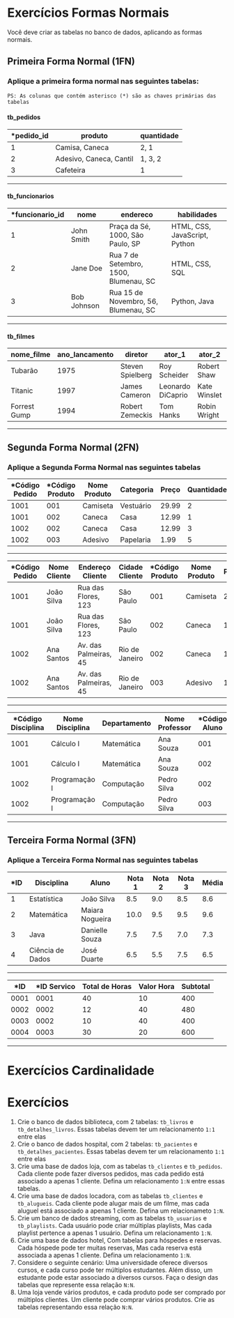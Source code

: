 # Exercícios Formas Normais

Você deve criar as tabelas no banco de dados, aplicando as formas normais.

## Primeira Forma Normal (1FN)

### Aplique a primeira forma normal nas seguintes tabelas:

```
PS: As colunas que contém asterisco (*) são as chaves primárias das tabelas
```

#### tb_pedidos

| *pedido_id | produto                  | quantidade |
|-----------|--------------------------|------------|
| 1         | Camisa, Caneca           | 2, 1       |
| 2         | Adesivo, Caneca, Cantil  | 1, 3, 2    |
| 3         | Cafeteira                | 1          |

---

#### tb_funcionarios

| *funcionario_id | nome          | endereco                               | habilidades                    |
|----------------|---------------|----------------------------------------|--------------------------------|
| 1              | John Smith    | Praça da Sé, 1000, São Paulo, SP       | HTML, CSS, JavaScript, Python  |
| 2              | Jane Doe      | Rua 7 de Setembro, 1500, Blumenau, SC  | HTML, CSS, SQL                 |
| 3              | Bob Johnson   | Rua 15 de Novembro, 56, Blumenau, SC   | Python, Java                   |

---

#### tb_filmes

| nome_filme   | ano_lancamento | diretor              | ator_1            | ator_2            | ator_3            |
|--------------|----------------|----------------------|-------------------|-------------------|-------------------|
| Tubarão      | 1975           | Steven Spielberg     | Roy Scheider      | Robert Shaw       | Richard Dreyfuss  |
| Titanic      | 1997           | James Cameron        | Leonardo DiCaprio | Kate Winslet      | Billy Zane        |
| Forrest Gump | 1994           | Robert Zemeckis      | Tom Hanks         | Robin Wright      | Gary Sinise       |

---

## Segunda Forma Normal (2FN)

### Aplique a Segunda Forma Normal nas seguintes tabelas

| *Código Pedido | *Código Produto | Nome Produto | Categoria | Preço | Quantidade |
|---------------|----------------|--------------|-----------|-------|------------|
| 1001          | 001            | Camiseta     | Vestuário | 29.99 | 2          |
| 1001          | 002            | Caneca       | Casa      | 12.99 | 1          |
| 1002          | 002            | Caneca       | Casa      | 12.99 | 3          |
| 1002          | 003            | Adesivo      | Papelaria | 1.99  | 5          |

---

| *Código Pedido | Nome Cliente | Endereço Cliente      | Cidade Cliente | *Código Produto | Nome Produto | Preço |
|---------------|--------------|-----------------------|----------------|----------------|--------------|-------|
| 1001          | João Silva   | Rua das Flores, 123   | São Paulo      | 001            | Camiseta     | 29.99 |
| 1001          | João Silva   | Rua das Flores, 123   | São Paulo      | 002            | Caneca       | 12.99 |
| 1002          | Ana Santos   | Av. das Palmeiras, 45 | Rio de Janeiro | 002            | Caneca       | 12.99 |
| 1002          | Ana Santos   | Av. das Palmeiras, 45 | Rio de Janeiro | 003            | Adesivo      | 1.99  |

---

| *Código Disciplina | Nome Disciplina      | Departamento | Nome Professor | *Código Aluno   | Nome Aluno  | Nota |
|-------------------|----------------------|--------------|----------------|----------------|-------------|------|
| 1001              | Cálculo I            | Matemática   | Ana Souza      | 001            | João Silva  | 8.0  |
| 1001              | Cálculo I            | Matemática   | Ana Souza      | 002            | Ana Santos  | 6.5  |
| 1002              | Programação I        | Computação   | Pedro Silva    | 002            | Ana Santos  | 9.0  |
| 1002              | Programação I        | Computação   | Pedro Silva    | 003            | Carlos Lima | 7.5  |

---

## Terceira Forma Normal (3FN)

### Aplique a Terceira Forma Normal nas seguintes tabelas

| *ID | Disciplina | Aluno           | Nota 1 | Nota 2 | Nota 3 | Média |
|-----|------------|-----------------|--------|--------|--------|-------|
|    1| Estatística      | João Silva      | 8.5    | 9.0    | 8.5    | 8.6   |
|    2| Matemática       | Maiara Nogueira | 10.0   | 9.5    | 9.5    | 9.6   |
|    3| Java             | Danielle Souza  | 7.5    | 7.5    | 7.0    | 7.3   |
|    4| Ciência de Dados | José Duarte     | 6.5    | 5.5    | 7.5    | 6.5   |

---

| *ID   | *ID Servico | Total de Horas | Valor Hora | Subtotal |
|------|------------|----------------|------------|----------|
| 0001 | 0001       | 40             | 10         | 400      |
| 0002 | 0002       | 12             | 40         | 480      |
| 0003 | 0002       | 10             | 40         | 400      |
| 0004 | 0003       | 30             | 20         | 600      |

---

# Exercícios Cardinalidade

# Exercícios

1. Crie o banco de dados biblioteca, com 2 tabelas: `tb_livros` e `tb_detalhes_livros`. Essas tabelas devem ter um relacionamento `1:1` entre elas
2. Crie o banco de dados hospital, com 2 tabelas: `tb_pacientes` e `tb_detalhes_pacientes`. Essas tabelas devem ter um relacionamento `1:1` entre elas
3.  Crie uma base de dados loja, com as tabelas `tb_clientes` e `tb_pedidos`. Cada cliente pode fazer diversos pedidos, mas cada pedido está associado a apenas 1 cliente. Defina um relacionamento `1:N` entre essas tabelas.
4.  Crie uma base de dados locadora, com as tabelas `tb_clientes` e `tb_alugueis`. Cada cliente pode alugar mais de um filme, mas cada aluguel está associado a apenas 1 cliente. Defina um relacionameto `1:N`.
5.  Crie um banco de dados streaming, com as tabelas `tb_usuarios` e `tb_playlists`. Cada usuário pode criar múltiplas playlists, Mas cada playlist pertence a apenas 1 usuário. Defina um relacionamento `1:N`.
6.  Crie uma base de dados hotel, Com tabelas para hóspedes e reservas. Cada hóspede pode ter muitas reservas, Mas cada reserva está associada a apenas 1 cliente. Defina um relacionamento `1:N`.
7. Considere o seguinte cenário: Uma universidade oferece diversos cursos, e cada curso pode ter múltiplos estudantes. Além disso, um estudante pode estar associado a diversos cursos. Faça o design das tabelas que represente essa relação `N:N`.
8. Uma loja vende vários produtos, e cada produto pode ser comprado por múltiplos clientes. Um cliente pode comprar vários produtos. Crie as tabelas representando essa relação `N:N`.
